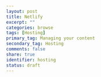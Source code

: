 ```yaml
---
layout: post
title: Netlify
excerpt: ""
categories: browse
tags: [Hosting]
primary_tag: Managing your content
secondary_tag: Hosting
comments: false
share: true
identifier: hosting
status: draft
---
```

